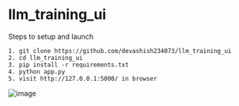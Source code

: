 # llm_training_ui

Steps to setup and launch

```
1. git clone https://github.com/devashish234073/llm_training_ui
2. cd llm_training_ui
3. pip install -r requirements.txt
4. python app.py
5. visit http://127.0.0.1:5000/ in browser
```

![image](https://github.com/user-attachments/assets/f7a391c0-e173-4e8e-8eb5-7335c4c44ad3)

